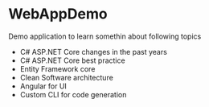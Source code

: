 # WebAppDemo
Demo application to learn somethin about following topics
* C# ASP.NET Core changes in the past years
* C# ASP.NET Core best practice
* Entity Framework core
* Clean Software architecture
* Angular for UI
* Custom CLI for code generation
